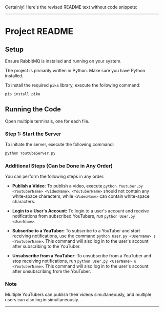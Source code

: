 Certainly! Here's the revised README text without code snippets:

---

# Project README

## Setup

Ensure RabbitMQ is installed and running on your system.

The project is primarily written in Python. Make sure you have Python installed.

To install the required `pika` library, execute the following command:

```bash
pip install pika
```

## Running the Code

Open multiple terminals, one for each file.

### Step 1: Start the Server

To initiate the server, execute the following command:

```bash
python YoutubeServer.py
```

### Additional Steps (Can be Done in Any Order)

You can perform the following steps in any order.

- **Publish a Video:** To publish a video, execute `python Youtuber.py <YoutuberName> <VideoName>`. `<YoutuberName>` should not contain any white-space characters, while `<VideoName>` can contain white-space characters.

- **Login to a User's Account:** To login to a user's account and receive notifications from subscribed YouTubers, run `python User.py <UserName>`.

- **Subscribe to a YouTuber:** To subscribe to a YouTuber and start receiving notifications, use the command `python User.py <UserName> s <YoutuberName>`. This command will also log in to the user's account after subscribing to the YouTuber.

- **Unsubscribe from a YouTuber:** To unsubscribe from a YouTuber and stop receiving notifications, run `python User.py <UserName> u <YoutuberName>`. This command will also log in to the user's account after unsubscribing from the YouTuber.

### Note

Multiple YouTubers can publish their videos simultaneously, and multiple users can also log in simultaneously.

---